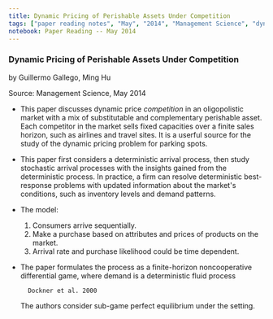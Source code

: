 ```yaml
---
title: Dynamic Pricing of Perishable Assets Under Competition
tags: ["paper reading notes", "May", "2014", "Management Science", "dynamic pricing", "game theory"]
notebook: Paper Reading -- May 2014
---
```


### Dynamic Pricing of Perishable Assets Under Competition

by Guillermo Gallego, Ming Hu

Source: Management Science, May 2014

* This paper discusses dynamic price _competition_ in an oligopolistic market with a mix of substitutable and complementary perishable asset. Each competitor in the market sells fixed capacities over a finite sales horizon, such as airlines and travel sites. It is a userful source for the study of the dynamic pricing problem for parking spots.

* This paper first considers a deterministic arrival process, then study stochastic arrival processes with the insights gained from the deterministic process. In practice, a firm can resolve deterministic best-response problems with updated information about the market's conditions, such as inventory levels and demand patterns.

* The model:
    1. Consumers arrive sequentially.
    2. Make a purchase based on attributes and prices of products on the market.
    3. Arrival rate and purchase likelihood could be time dependent.

* The paper formulates the process as a finite-horizon noncooperative differential game, where demand is a deterministic fluid process

        Dockner et al. 2000

    The authors consider sub-game perfect equilibrium under the setting.

